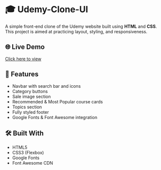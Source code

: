# 🎓 Udemy-Clone-UI

A simple front-end clone of the Udemy website built using **HTML** and **CSS**. This project is aimed at practicing layout, styling, and responsiveness.

## 🌐 Live Demo
[Click here to view](https://your-github-username.github.io/udemy-clone/)  


## 🚀 Features
- Navbar with search bar and icons
- Category buttons
- Sale image section
- Recommended & Most Popular course cards
- Topics section
- Fully styled footer
- Google Fonts & Font Awesome integration

## 🛠️ Built With
- HTML5
- CSS3 (Flexbox)
- Google Fonts
- Font Awesome CDN
